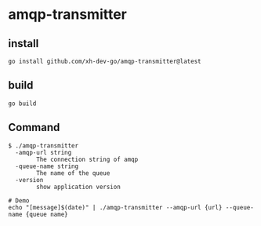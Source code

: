 # amqp-transmitter

## install
```
go install github.com/xh-dev-go/amqp-transmitter@latest
```

## build
```
go build
```

## Command
```shell
$ ./amqp-transmitter
  -amqp-url string
        The connection string of amqp
  -queue-name string
        The name of the queue
  -version
        show application version

# Demo
echo "[message]$(date)" | ./amqp-transmitter --amqp-url {url} --queue-name {queue name}
```

